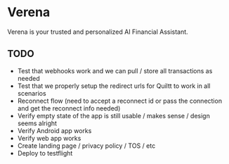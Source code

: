 # Verena

Verena is your trusted and personalized AI Financial Assistant.

## TODO
- Test that webhooks work and we can pull / store all transactions as needed
- Test that we properly setup the redirect urls for Quiltt to work in all scenarios
- Reconnect flow (need to accept a reconnect id or pass the connection and get the reconnect info needed)
- Verify empty state of the app is still usable / makes sense / design seems alright
- Verify Android app works
- Verify web app works
- Create landing page / privacy policy / TOS / etc
- Deploy to testflight